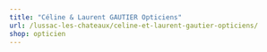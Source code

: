 ```yaml
---
title: "Céline & Laurent GAUTIER Opticiens"
url: /lussac-les-chateaux/celine-et-laurent-gautier-opticiens/
shop: opticien
---
```

